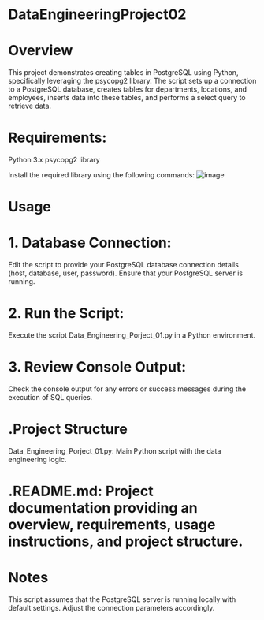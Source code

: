 # DataEngineeringProject02

# Overview
This project demonstrates creating tables in PostgreSQL using Python, specifically leveraging the psycopg2 library. The script sets up a connection to a PostgreSQL database, creates tables for departments, locations, and employees, inserts data into these tables, and performs a select query to retrieve data.

# Requirements:
Python 3.x
psycopg2 library

Install the required library using the following commands:
![image](https://github.com/GuirassyFode/DataEngineeringProject02/assets/25976326/b2a726aa-011e-4e3b-9119-ca5e08f8e4de)

# Usage
# 1. Database Connection:

Edit the script to provide your PostgreSQL database connection details (host, database, user, password).
Ensure that your PostgreSQL server is running.
 
# 2. Run the Script:

Execute the script Data_Engineering_Porject_01.py in a Python environment.

# 3. Review Console Output:

Check the console output for any errors or success messages during the execution of SQL queries.

# .Project Structure

Data_Engineering_Porject_01.py: Main Python script with the data engineering logic.
# .README.md: Project documentation providing an overview, requirements, usage instructions, and project structure.
# Notes
This script assumes that the PostgreSQL server is running locally with default settings. Adjust the connection parameters accordingly.

